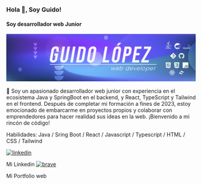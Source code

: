 ### Hola 👋, Soy Guido!
#### Soy desarrollador web Junior
![Soy desarrollador web Junior](https://github.com/GuidoRann/GuidoRann/blob/main/1707132814276.jpeg?raw=true)

👋 Soy un apasionado desarrollador web junior con experiencia en el ecosistema Java y SpringBoot en el backend, y React, TypeScript y Tailwind en el frontend. Después de completar mi formación a fines de 2023, estoy emocionado de embarcarme en proyectos propios y colaborar con emprendedores para hacer realidad sus ideas en la web. ¡Bienvenido a mi rincón de código!

Habilidades: Java / Sring Boot / React / Javascript / Typescript / HTML / CSS / Tailwind

[<img src='https://github.com/GuidoRann/GuidoRann/assets/128423588/005a0d2e-5140-42f1-86b4-300b0f2d4186' alt='linkedin' height='40'>](https://www.linkedin.com/in/guido-rann-722458292/) 

Mi Linkedin
[<img src='https://github.com/GuidoRann/GuidoRann/assets/128423588/cdb39161-fa7a-465e-93b3-537e457ec97a' alt='brave' height='40'>](https://portfolio-henna-sigma-67.vercel.app/)

Mi Portfolio web
